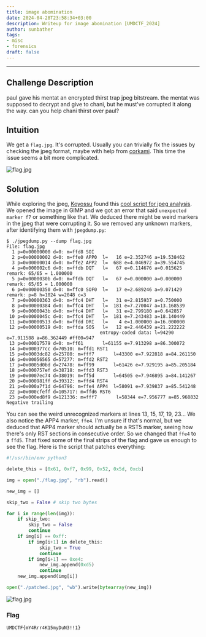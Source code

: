 ```yaml
---
title: image abomination
date: 2024-04-28T23:58:34+03:00
description: Writeup for image abomination [UMDCTF_2024]
author: sunbather
tags:
- misc
- forensics
draft: false
---
```

___

## Challenge Description

paul gave his mentat an encrypted thirst trap jpeg bitstream. the mentat was supposed to decrypt and give to chani, but he must've corrupted it along the way. can you help chani thirst over paul?

## Intuition

We get a ``flag.jpg``. It's corrupted. Usually you can trivially fix the issues by checking the jpeg format, maybe with help from [corkami](https://github.com/corkami/pics). This time the issue seems a bit more complicated.

![flag.jpg](/images/umdctf_2024/flag.jpg)

## Solution

While exploring the jpeg, [Koyossu](https://github.com/SecioreanuStefanita) found this [cool script for jpeg analysis](https://github.com/DidierStevens/Beta/blob/master/jpegdump.py). We opened the image in GIMP and we got an error that said ``unexpected marker f7`` or something like that. We deduced there might be weird markers in the jpeg that were corrupting it. So we removed any unknown markers, after identifying them with ``jpegdump.py``:

```
$ ./jpegdump.py --dump flag.jpg 
File: flag.jpg
  1 p=0x00000000 d=0: m=ffd8 SOI
  2 p=0x00000002 d=0: m=ffe0 APP0  l=   16 e=2.352746 a=19.538462
  3 p=0x00000014 d=0: m=ffe2 APP2  l=  688 e=4.046972 a=39.554745
  4 p=0x000002c6 d=0: m=ffdb DQT   l=   67 e=0.114676 a=0.015625 remark: 65/65 = 1.000000
  5 p=0x0000030b d=0: m=ffdb DQT   l=   67 e=0.000000 a=0.000000 remark: 65/65 = 1.000000
  6 p=0x00000350 d=0: m=ffc0 SOF0  l=   17 e=2.689246 a=9.071429 remark: p=8 h=1024 w=2048 c=3
  7 p=0x00000363 d=0: m=ffc4 DHT   l=   31 e=2.815937 a=0.750000
  8 p=0x00000384 d=0: m=ffc4 DHT   l=  181 e=7.270047 a=13.168539
  9 p=0x0000043b d=0: m=ffc4 DHT   l=   31 e=2.799180 a=0.642857
 10 p=0x0000045c d=0: m=ffc4 DHT   l=  181 e=7.243483 a=18.140449
 11 p=0x00000513 d=0: m=ffdd DRI   l=    4 e=1.000000 a=16.000000
 12 p=0x00000519 d=0: m=ffda SOS   l=   12 e=2.446439 a=21.222222
                                  entropy-coded data: l=94290 e=7.911588 a=86.362449 #ff00=947
 13 p=0x00017579 d=0: m=ff61       l=61155 e=7.913298 a=86.300072
 14 p=0x000377cc d=70510: m=ffd1 RST1
 15 p=0x0003dc82 d=25780: m=fff7       l=43300 e=7.922818 a=84.261150
 16 p=0x00056565 d=57277: m=ffd2 RST2
 17 p=0x0005d0bd d=27478: m=ff99       l=61426 e=7.929195 a=85.205184
 18 p=0x000757ef d=38718: m=ffd3 RST3
 19 p=0x0007ec74 d=38019: m=ff5d       l=64505 e=7.946895 a=84.141267
 20 p=0x000981ff d=39312: m=ffd4 RST4
 21 p=0x000a7f1d d=64796: m=ffe4 APP4  l=58091 e=7.939837 a=85.541248
 22 p=0x000cfeff d=105717: m=ffd6 RST6
 23 p=0x000ed8f9 d=121336: m=fff7       l=58344 e=7.956777 a=85.968832
Negative trailing
```

You can see the weird unrecognized markers at lines 13, 15, 17, 19, 23... We also notice the APP4 marker, ``ffe4``. I'm unsure if that's normal, but we deduced that APP4 marker should actually be a RST5 marker, seeing how there's only RST sections in consecutive order. So we changed that ``ffe4`` to a ``ffd5``. That fixed some of the final strips of the flag and gave us enough to see the flag. Here is the script that patches everything:

```py
#!/usr/bin/env python3

delete_this = [0x61, 0xf7, 0x99, 0x52, 0x5d, 0xcb]

img = open("./flag.jpg", "rb").read()

new_img = []

skip_two = False # skip two bytes

for i in range(len(img)):
    if skip_two:
        skip_two = False
        continue
    if img[i] == 0xff:
        if img[i+1] in delete_this:
            skip_two = True
            continue
        if img[i+1] == 0xe4:
            new_img.append(0xd5)
            continue
    new_img.append(img[i])

open("./patched.jpg", "wb").write(bytearray(new_img))
```

![flag.jpg](/images/umdctf_2024/patched.jpg)

### Flag

``UMDCTF{mY4Rrr4K15myDuN3!!1}``

